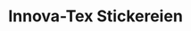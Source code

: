 ---
title: "Innova-Tex Stickereien"
url: /rottenburg-am-neckar/innova-tex-stickereien/
shop: Kleidung
---
